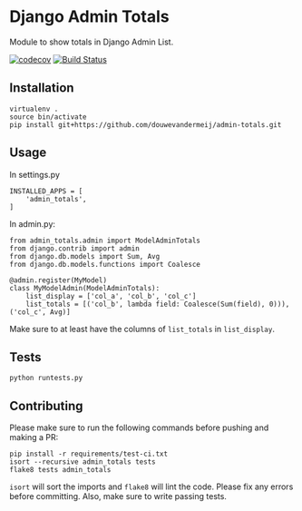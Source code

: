 # Django Admin Totals

Module to show totals in Django Admin List.

[![codecov](https://codecov.io/gh/douwevandermeij/admin-totals/branch/master/graph/badge.svg)](https://codecov.io/gh/douwevandermeij/admin-totals)
[![Build Status](https://travis-ci.org/douwevandermeij/admin-totals.svg?branch=master)](https://travis-ci.org/douwevandermeij/admin-totals)

## Installation

    virtualenv .
    source bin/activate
    pip install git+https://github.com/douwevandermeij/admin-totals.git

## Usage

In settings.py

    INSTALLED_APPS = [
        'admin_totals',
    ]

In admin.py:

    from admin_totals.admin import ModelAdminTotals
    from django.contrib import admin
    from django.db.models import Sum, Avg
    from django.db.models.functions import Coalesce

    @admin.register(MyModel)
    class MyModelAdmin(ModelAdminTotals):
        list_display = ['col_a', 'col_b', 'col_c']
        list_totals = [('col_b', lambda field: Coalesce(Sum(field), 0))), ('col_c', Avg)]

Make sure to at least have the columns of `list_totals` in `list_display`.

## Tests

    python runtests.py


## Contributing

Please make sure to run the following commands before pushing and making a PR:

    pip install -r requirements/test-ci.txt
    isort --recursive admin_totals tests
    flake8 tests admin_totals

`isort` will sort the imports and `flake8` will lint the code. Please fix any errors before committing. Also, make sure to write passing tests.
